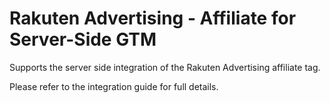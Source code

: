 # Rakuten Advertising - Affiliate for Server-Side GTM

Supports the server side integration of the Rakuten Advertising affiliate tag.

Please refer to the integration guide for full details.
